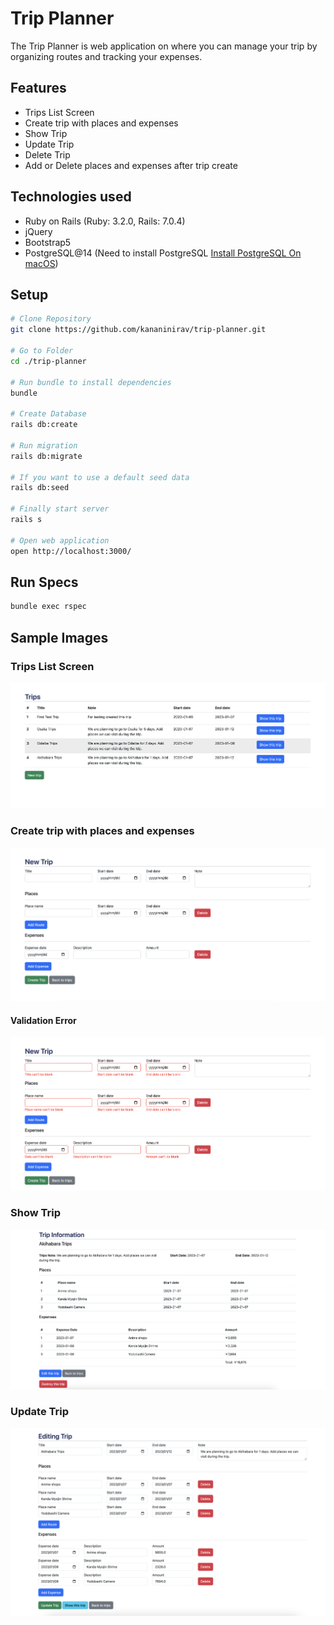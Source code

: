 # Trip Planner

The Trip Planner is web application on where you can manage your trip by organizing routes and tracking your expenses.

## Features

- Trips List Screen
- Create trip with places and expenses
- Show Trip
- Update Trip
- Delete Trip
- Add or Delete places and expenses after trip create

## Technologies used

- Ruby on Rails (Ruby: 3.2.0, Rails: 7.0.4)
- jQuery
- Bootstrap5
- PostgreSQL@14 (Need to install PostgreSQL [Install PostgreSQL On macOS](https://www.postgresqltutorial.com/postgresql-getting-started/install-postgresql-macos/))

## Setup

```sh
# Clone Repository
git clone https://github.com/kananinirav/trip-planner.git

# Go to Folder
cd ./trip-planner

# Run bundle to install dependencies
bundle

# Create Database
rails db:create

# Run migration
rails db:migrate

# If you want to use a default seed data
rails db:seed

# Finally start server
rails s

# Open web application
open http://localhost:3000/

```

## Run Specs

```sh
bundle exec rspec
```

## Sample Images

### Trips List Screen

![Trips List Screen](./images/list-screen.png)

### Create trip with places and expenses

![Create trip](./images/create-trip.png)

#### Validation Error

![Validation Error](./images/create-error.png)

### Show Trip

![Show Trip](./images/show-trip.png)

### Update Trip

![Update Trip](./images/edit-trip.png)

